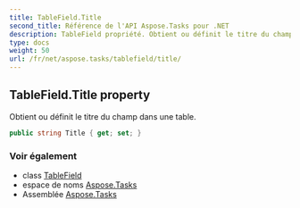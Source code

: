 ```yaml
---
title: TableField.Title
second_title: Référence de l'API Aspose.Tasks pour .NET
description: TableField propriété. Obtient ou définit le titre du champ dans une table.
type: docs
weight: 50
url: /fr/net/aspose.tasks/tablefield/title/
---
```

## TableField.Title property

Obtient ou définit le titre du champ dans une table.

```csharp
public string Title { get; set; }
```

### Voir également

* class [TableField](../)
* espace de noms [Aspose.Tasks](../../tablefield/)
* Assemblée [Aspose.Tasks](../../../)


